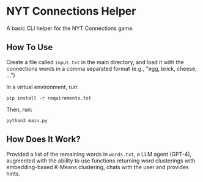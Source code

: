 # NYT Connections Helper
A basic CLI helper for the NYT Connections game.

## How To Use
Create a file called `input.txt` in the main directory, and load it with the connections words in a comma separated format (e.g., "egg, brick, cheese, ...")

In a virtual environment, run:
```
pip install -r requirements.txt
```

Then, run:
```
python3 main.py
```

## How Does It Work?
Provided a list of the remaining words in `words.txt`, a LLM agent (GPT-4), augmented with the ability to use functions returning word clusterings with embedding-based K-Means clustering, chats with the user and provides hints.

